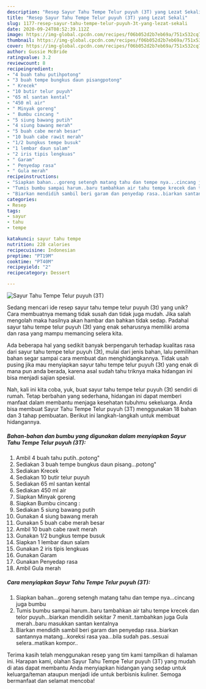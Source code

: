 ```yaml
---
description: "Resep Sayur Tahu Tempe Telur puyuh (3T) yang Lezat Sekali"
title: "Resep Sayur Tahu Tempe Telur puyuh (3T) yang Lezat Sekali"
slug: 1177-resep-sayur-tahu-tempe-telur-puyuh-3t-yang-lezat-sekali
date: 2020-09-24T08:52:39.112Z
image: https://img-global.cpcdn.com/recipes/f06b052d2b7eb69a/751x532cq70/sayur-tahu-tempe-telur-puyuh-3t-foto-resep-utama.jpg
thumbnail: https://img-global.cpcdn.com/recipes/f06b052d2b7eb69a/751x532cq70/sayur-tahu-tempe-telur-puyuh-3t-foto-resep-utama.jpg
cover: https://img-global.cpcdn.com/recipes/f06b052d2b7eb69a/751x532cq70/sayur-tahu-tempe-telur-puyuh-3t-foto-resep-utama.jpg
author: Gussie McBride
ratingvalue: 3.2
reviewcount: 8
recipeingredient:
- "4 buah tahu putihpotong"
- "3 buah tempe bungkus daun pisangpotong"
- " Krecek"
- "10 butir telur puyuh"
- "65 ml santan kental"
- "450 ml air"
- " Minyak goreng"
- " Bumbu cincang "
- "5 siung bawang putih"
- "4 siung bawang merah"
- "5 buah cabe merah besar"
- "10 buah cabe rawit merah"
- "1/2 bungkus tempe busuk"
- "1 lembar daun salam"
- "2 iris tipis lengkuas"
- " Garam"
- " Penyedap rasa"
- " Gula merah"
recipeinstructions:
- "Siapkan bahan...goreng setengh matang tahu dan tempe nya...cincang juga bumbu"
- "Tumis bumbu sampai harum..baru tambahkan air tahu tempe krecek dan telor puyuh...biarkan mendidih sekitar 7 menit..tambahkan juga Gula merah..baru masukkan santan kentalnya"
- "Biarkan mendidih sambil beri garam dan penyedap rasa..biarkan santannya matang...koreksi rasa yaa...bila sudah pas..sesuai selera..matikan kompor.."
categories:
- Resep
tags:
- sayur
- tahu
- tempe

katakunci: sayur tahu tempe 
nutrition: 228 calories
recipecuisine: Indonesian
preptime: "PT19M"
cooktime: "PT40M"
recipeyield: "2"
recipecategory: Dessert

---
```



![Sayur Tahu Tempe Telur puyuh (3T)](https://img-global.cpcdn.com/recipes/f06b052d2b7eb69a/751x532cq70/sayur-tahu-tempe-telur-puyuh-3t-foto-resep-utama.jpg)

Sedang mencari ide resep sayur tahu tempe telur puyuh (3t) yang unik? Cara membuatnya memang tidak susah dan tidak juga mudah. Jika salah mengolah maka hasilnya akan hambar dan bahkan tidak sedap. Padahal sayur tahu tempe telur puyuh (3t) yang enak seharusnya memiliki aroma dan rasa yang mampu memancing selera kita.



Ada beberapa hal yang sedikit banyak berpengaruh terhadap kualitas rasa dari sayur tahu tempe telur puyuh (3t), mulai dari jenis bahan, lalu pemilihan bahan segar sampai cara membuat dan menghidangkannya. Tidak usah pusing jika mau menyiapkan sayur tahu tempe telur puyuh (3t) yang enak di mana pun anda berada, karena asal sudah tahu triknya maka hidangan ini bisa menjadi sajian spesial.


Nah, kali ini kita coba, yuk, buat sayur tahu tempe telur puyuh (3t) sendiri di rumah. Tetap berbahan yang sederhana, hidangan ini dapat memberi manfaat dalam membantu menjaga kesehatan tubuhmu sekeluarga. Anda bisa membuat Sayur Tahu Tempe Telur puyuh (3T) menggunakan 18 bahan dan 3 tahap pembuatan. Berikut ini langkah-langkah untuk membuat hidangannya.

<!--inarticleads1-->

##### Bahan-bahan dan bumbu yang digunakan dalam menyiapkan Sayur Tahu Tempe Telur puyuh (3T):

1. Ambil 4 buah tahu putih..potong&#34;
1. Sediakan 3 buah tempe bungkus daun pisang...potong&#34;
1. Sediakan  Krecek
1. Sediakan 10 butir telur puyuh
1. Sediakan 65 ml santan kental
1. Sediakan 450 ml air
1. Siapkan  Minyak goreng
1. Siapkan  Bumbu cincang :
1. Sediakan 5 siung bawang putih
1. Gunakan 4 siung bawang merah
1. Gunakan 5 buah cabe merah besar
1. Ambil 10 buah cabe rawit merah
1. Gunakan 1/2 bungkus tempe busuk
1. Siapkan 1 lembar daun salam
1. Gunakan 2 iris tipis lengkuas
1. Gunakan  Garam
1. Gunakan  Penyedap rasa
1. Ambil  Gula merah




<!--inarticleads2-->

##### Cara menyiapkan Sayur Tahu Tempe Telur puyuh (3T):

1. Siapkan bahan...goreng setengh matang tahu dan tempe nya...cincang juga bumbu
1. Tumis bumbu sampai harum..baru tambahkan air tahu tempe krecek dan telor puyuh...biarkan mendidih sekitar 7 menit..tambahkan juga Gula merah..baru masukkan santan kentalnya
1. Biarkan mendidih sambil beri garam dan penyedap rasa..biarkan santannya matang...koreksi rasa yaa...bila sudah pas..sesuai selera..matikan kompor..




Terima kasih telah menggunakan resep yang tim kami tampilkan di halaman ini. Harapan kami, olahan Sayur Tahu Tempe Telur puyuh (3T) yang mudah di atas dapat membantu Anda menyiapkan hidangan yang sedap untuk keluarga/teman ataupun menjadi ide untuk berbisnis kuliner. Semoga bermanfaat dan selamat mencoba!
